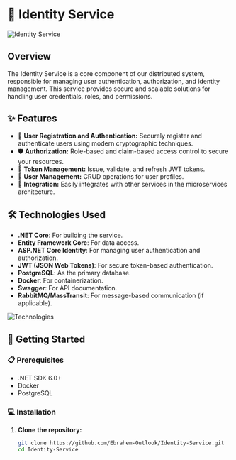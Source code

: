# 🚀 Identity Service

![Identity Service](https://via.placeholder.com/800x200.png?text=Identity+Service)

## Overview

The Identity Service is a core component of our distributed system, responsible for managing user authentication, authorization, and identity management. This service provides secure and scalable solutions for handling user credentials, roles, and permissions.

## ✨ Features

- 🔐 **User Registration and Authentication:** Securely register and authenticate users using modern cryptographic techniques.
- 🛡️ **Authorization:** Role-based and claim-based access control to secure your resources.
- 🧩 **Token Management:** Issue, validate, and refresh JWT tokens.
- 👤 **User Management:** CRUD operations for user profiles.
- 🔗 **Integration:** Easily integrates with other services in the microservices architecture.

## 🛠️ Technologies Used

- **.NET Core**: For building the service.
- **Entity Framework Core**: For data access.
- **ASP.NET Core Identity**: For managing user authentication and authorization.
- **JWT (JSON Web Tokens)**: For secure token-based authentication.
- **PostgreSQL**: As the primary database.
- **Docker**: For containerization.
- **Swagger**: For API documentation.
- **RabbitMQ/MassTransit**: For message-based communication (if applicable).

![Technologies](https://via.placeholder.com/800x200.png?text=Technologies)

## 🚀 Getting Started

### 📋 Prerequisites

- .NET SDK 6.0+
- Docker
- PostgreSQL

### 💻 Installation

1. **Clone the repository:**
   ```sh
   git clone https://github.com/Ebrahem-Outlook/Identity-Service.git
   cd Identity-Service

